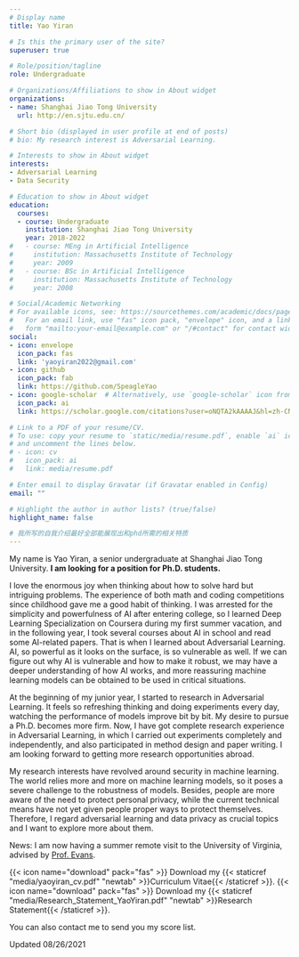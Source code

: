 ```yaml
---
# Display name
title: Yao Yiran

# Is this the primary user of the site?
superuser: true

# Role/position/tagline
role: Undergraduate

# Organizations/Affiliations to show in About widget
organizations:
- name: Shanghai Jiao Tong University
  url: http://en.sjtu.edu.cn/

# Short bio (displayed in user profile at end of posts)
# bio: My research interest is Adversarial Learning.

# Interests to show in About widget
interests:
- Adversarial Learning
- Data Security

# Education to show in About widget
education:
  courses:
  - course: Undergraduate
    institution: Shanghai Jiao Tong University
    year: 2018-2022
#   - course: MEng in Artificial Intelligence
#     institution: Massachusetts Institute of Technology
#     year: 2009
#   - course: BSc in Artificial Intelligence
#     institution: Massachusetts Institute of Technology
#     year: 2008

# Social/Academic Networking
# For available icons, see: https://sourcethemes.com/academic/docs/page-builder/#icons
#   For an email link, use "fas" icon pack, "envelope" icon, and a link in the
#   form "mailto:your-email@example.com" or "/#contact" for contact widget.
social:
- icon: envelope
  icon_pack: fas
  link: 'yaoyiran2022@gmail.com'
- icon: github
  icon_pack: fab
  link: https://github.com/SpeagleYao
- icon: google-scholar  # Alternatively, use `google-scholar` icon from `ai` icon pack
  icon_pack: ai
  link: https://scholar.google.com/citations?user=oNQTA2kAAAAJ&hl=zh-CN

# Link to a PDF of your resume/CV.
# To use: copy your resume to `static/media/resume.pdf`, enable `ai` icons in `params.toml`, 
# and uncomment the lines below.
# - icon: cv
#   icon_pack: ai
#   link: media/resume.pdf

# Enter email to display Gravatar (if Gravatar enabled in Config)
email: ""

# Highlight the author in author lists? (true/false)
highlight_name: false

# 我所写的自我介绍最好全部能展现出和phd所需的相关特质
---
```


My name is Yao Yiran, a senior undergraduate at Shanghai Jiao Tong University. **I am looking for a position for Ph.D. students.**

I love the enormous joy when thinking about how to solve hard but intriguing problems. The experience of both math and coding competitions since childhood gave me a good habit of thinking. I was arrested for the simplicity and powerfulness of AI after entering college, so I learned Deep Learning Specialization on Coursera during my first summer vacation, and in the following year, I took several courses about AI in school and read some AI-related papers. That is when I learned about Adversarial Learning. AI, so powerful as it looks on the surface, is so vulnerable as well. If we can figure out why AI is vulnerable and how to make it robust, we may have a deeper understanding of how AI works, and more reassuring machine learning models can be obtained to be used in critical situations.

At the beginning of my junior year, I started to research in Adversarial Learning. It feels so refreshing thinking and doing experiments every day, watching the performance of models improve bit by bit. My desire to pursue a Ph.D. becomes more firm. Now, I have got complete research experience in Adversarial Learning, in which I carried out experiments completely and independently, and also participated in method design and paper writing. I am looking forward to getting more research opportunities abroad.

My research interests have revolved around security in machine learning. The world relies more and more on machine learning models, so it poses a severe challenge to the robustness of models. Besides, people are more aware of the need to protect personal privacy, while the current technical means have not yet given people proper ways to protect themselves. Therefore, I regard adversarial learning and data privacy as crucial topics and I want to explore more about them.

News: I am now having a summer remote visit to the University of Virginia, advised by [Prof. Evans](https://www.cs.virginia.edu/~evans/).

{{< icon name="download" pack="fas" >}} Download my {{< staticref "media/yaoyiran_cv.pdf" "newtab" >}}Curriculum Vitae{{< /staticref >}}.
{{< icon name="download" pack="fas" >}} Download my {{< staticref "media/Research_Statement_YaoYiran.pdf" "newtab" >}}Research Statement{{< /staticref >}}.

You can also contact me to send you my score list.

Updated 08/26/2021

<!-- I love thinking about how to solve hard but intriguing problems. I have learned Mathematical Olympiad and Coding and have participated in lots of competitions before college. Thinking about these tricky problems and coming up with exquisite solutions always gives me enormous joy. It is during this period, with the gradual deepening understanding of my characteristics, I regard myself suitable for doing scientific research in the future. -->
<!-- Since my childhood, I have learned Mathematical Olympiad and participated in lots of math competitions. When I was in high school, I came across coding in class, which has the same fun as Math. Feeling obsessed, I learned C++, data structures, and algorithms by myself, and participated in Olympiad in Informatics. Thinking about these tricky problems and coming up with exquisite solutions always gives me enormous joy. It is during this period, with the gradual deepening understanding of my characteristics, I regard myself suitable for doing scientific research in the future. -->
